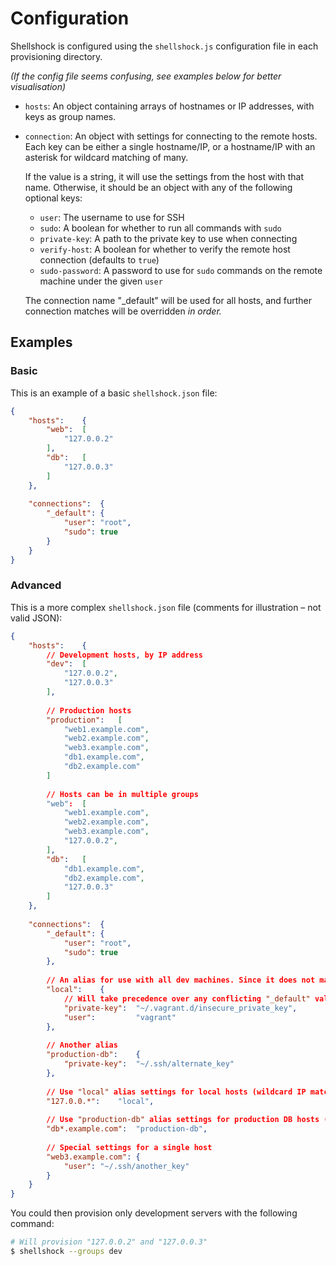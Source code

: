 Configuration
=============

Shellshock is configured using the `shellshock.js` configuration file in each provisioning directory.

_(If the config file seems confusing, see examples below for better visualisation)_

- `hosts`: An object containing arrays of hostnames or IP addresses, with keys as group names.

- `connection`: An object with settings for connecting to the remote hosts. Each key can be either a single hostname/IP, or a hostname/IP with an asterisk for wildcard matching of many.

	If the value is a string, it will use the settings from the host with that name. Otherwise, it  should be an object with any of the following optional keys:
	
	- `user`: The username to use for SSH
	- `sudo`: A boolean for whether to run all commands with `sudo`
	- `private-key`: A path to the private key to use when connecting
	- `verify-host`: A boolean for whether to verify the remote host connection (defaults to `true`)
	- `sudo-password`: A password to use for `sudo` commands on the remote machine under the given `user`
	
	The connection name "_default" will be used for all hosts, and further connection matches will be overridden _in order._


Examples
--------

### Basic

This is an example of a basic `shellshock.json` file:

~~~json
{
	"hosts":	{
		"web":	[
			"127.0.0.2"
		],
		"db":	[
			"127.0.0.3"
		]
	},
	
	"connections":	{
		"_default":	{
			"user":	"root",
			"sudo":	true
		}
	}
}
~~~


### Advanced

This is a more complex `shellshock.json` file (comments for illustration – not valid JSON):

~~~json
{
	"hosts":	{
		// Development hosts, by IP address
		"dev":	[
			"127.0.0.2",
			"127.0.0.3"
		],
		
		// Production hosts
		"production":	[
			"web1.example.com",
			"web2.example.com",
			"web3.example.com",
			"db1.example.com",
			"db2.example.com"
		]
		
		// Hosts can be in multiple groups
		"web":	[
			"web1.example.com",
			"web2.example.com",
			"web3.example.com",
			"127.0.0.2",
		],
		"db":	[
			"db1.example.com",
			"db2.example.com",
			"127.0.0.3"
		]
	},
	
	"connections":	{
		"_default":	{
			"user":	"root",
			"sudo":	true
		},
		
		// An alias for use with all dev machines. Since it does not match any hosts, it is purely for aliasing
		"local":	{
			// Will take precedence over any conflicting "_default" values
			"private-key":	"~/.vagrant.d/insecure_private_key",
			"user":			"vagrant"
		},
		
		// Another alias
		"production-db":	{
			"private-key":	"~/.ssh/alternate_key"
		},
		
		// Use "local" alias settings for local hosts (wildcard IP match)
		"127.0.0.*":	"local",
		
		// Use "production-db" alias settings for production DB hosts (wildcard hostname match)
		"db*.example.com":	"production-db",
		
		// Special settings for a single host
		"web3.example.com":	{
			"user":	"~/.ssh/another_key"
		}
	}
}
~~~

You could then provision only development servers with the following command:

~~~sh
# Will provision "127.0.0.2" and "127.0.0.3"
$ shellshock --groups dev
~~~
